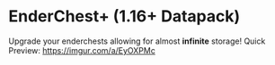 # EnderChest+ (1.16+ Datapack)

Upgrade your enderchests allowing for almost **infinite** storage!
Quick Preview: https://imgur.com/a/EyOXPMc
